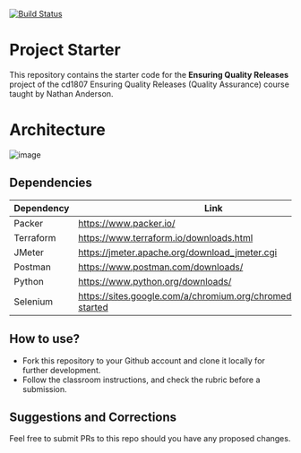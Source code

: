 [![Build Status](https://dev.azure.com/dovietanh74/Project3/_apis/build/status%2FTreAt1412.Project3Udacity?branchName=main)](https://dev.azure.com/dovietanh74/Project3/_build/latest?definitionId=11&branchName=main)

# Project Starter
This repository contains the starter code for the **Ensuring Quality Releases** project of the cd1807 Ensuring Quality Releases (Quality Assurance) course taught by Nathan Anderson. 
# Architecture
![image](https://github.com/user-attachments/assets/fcf8b80d-70c8-4ec5-a0af-3344d5e87649)

## Dependencies
| Dependency | Link |
| ------ | ------ |
| Packer | https://www.packer.io/ |
| Terraform | https://www.terraform.io/downloads.html |
| JMeter |  https://jmeter.apache.org/download_jmeter.cgi|
| Postman | https://www.postman.com/downloads/ |
| Python | https://www.python.org/downloads/ |
| Selenium | https://sites.google.com/a/chromium.org/chromedriver/getting-started |
 

## How to use?
- Fork this repository to your Github account and clone it locally for further development. 
- Follow the classroom instructions, and check the rubric before a submission. 

## Suggestions and Corrections
Feel free to submit PRs to this repo should you have any proposed changes. 
